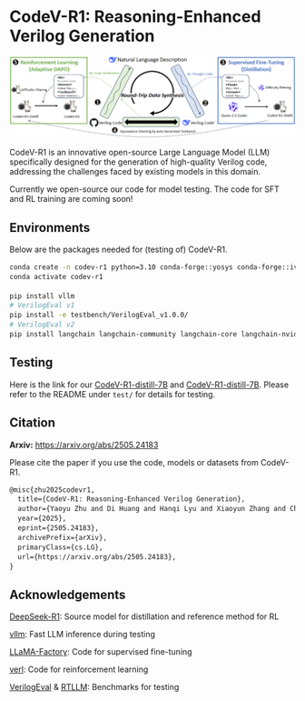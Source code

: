 
# CodeV-R1: Reasoning-Enhanced Verilog Generation

![](assets/overview.png)

CodeV-R1 is an innovative open-source Large Language Model (LLM) specifically designed for the generation of high-quality Verilog code, addressing the challenges faced by existing models in this domain.

Currently we open-source our code for model testing. The code for SFT and RL training are coming soon!

## Environments

Below are the packages needed for (testing of) CodeV-R1.

```bash
conda create -n codev-r1 python=3.10 conda-forge::yosys conda-forge::iverilog
conda activate codev-r1

pip install vllm
# VerilogEval v1
pip install -e testbench/VerilogEval_v1.0.0/
# VerilogEval v2
pip install langchain langchain-community langchain-core langchain-nvidia-ai-endpoints langchain-openai langchain-text-splitters langsmith
```

## Testing

Here is the link for our [CodeV-R1-distill-7B](https://huggingface.co/zhuyaoyu/CodeV-R1-Distill-Qwen-7B) and [CodeV-R1-distill-7B](https://huggingface.co/zhuyaoyu/CodeV-R1-Qwen-7B). Please refer to the README under `test/` for details for testing.

## Citation

**Arxiv:** https://arxiv.org/abs/2505.24183

Please cite the paper if you use the code, models or datasets from CodeV-R1.

```latex
@misc{zhu2025codevr1,
  title={CodeV-R1: Reasoning-Enhanced Verilog Generation}, 
  author={Yaoyu Zhu and Di Huang and Hanqi Lyu and Xiaoyun Zhang and Chongxiao Li and Wenxuan Shi and Yutong Wu and Jianan Mu and Jinghua Wang and Yang Zhao and Pengwei Jin and Shuyao Cheng and Shengwen Liang and Xishan Zhang and Rui Zhang and Zidong Du and Qi Guo and Xing Hu and Yunji Chen},
  year={2025},
  eprint={2505.24183},
  archivePrefix={arXiv},
  primaryClass={cs.LG},
  url={https://arxiv.org/abs/2505.24183}, 
}
```

## Acknowledgements

[DeepSeek-R1](https://github.com/deepseek-ai/DeepSeek-R1): Source model for distillation and reference method for RL

[vllm](https://github.com/vllm-project/vllm): Fast LLM inference during testing

[LLaMA-Factory](https://github.com/hiyouga/LLaMA-Factory): Code for supervised fine-tuning

[verl](https://github.com/volcengine/verl): Code for reinforcement learning

[VerilogEval](https://github.com/NVlabs/verilog-eval) & [RTLLM](https://github.com/hkust-zhiyao/RTLLM): Benchmarks for testing



